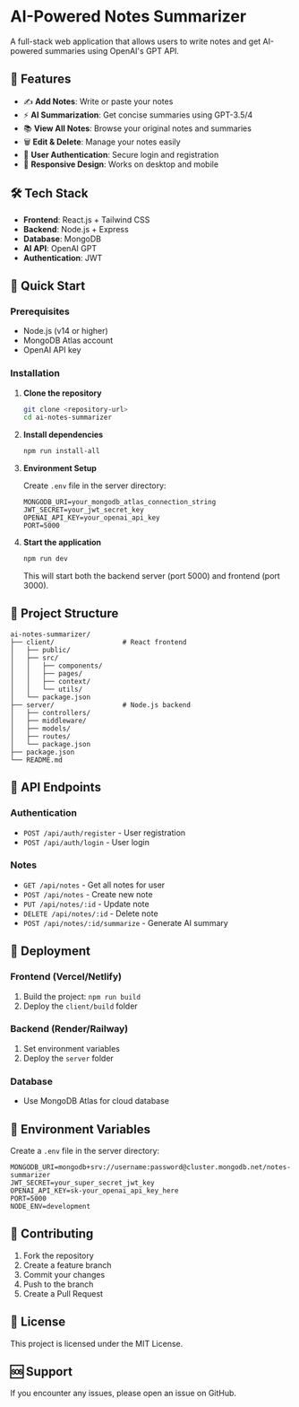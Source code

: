# AI-Powered Notes Summarizer

A full-stack web application that allows users to write notes and get AI-powered summaries using OpenAI's GPT API.

## 🌟 Features

- ✍️ **Add Notes**: Write or paste your notes
- ⚡ **AI Summarization**: Get concise summaries using GPT-3.5/4
- 📚 **View All Notes**: Browse your original notes and summaries
- 🗑️ **Edit & Delete**: Manage your notes easily
- 👤 **User Authentication**: Secure login and registration
- 📱 **Responsive Design**: Works on desktop and mobile

## 🛠️ Tech Stack

- **Frontend**: React.js + Tailwind CSS
- **Backend**: Node.js + Express
- **Database**: MongoDB
- **AI API**: OpenAI GPT
- **Authentication**: JWT

## 🚀 Quick Start

### Prerequisites

- Node.js (v14 or higher)
- MongoDB Atlas account
- OpenAI API key

### Installation

1. **Clone the repository**
   ```bash
   git clone <repository-url>
   cd ai-notes-summarizer
   ```

2. **Install dependencies**
   ```bash
   npm run install-all
   ```

3. **Environment Setup**
   
   Create `.env` file in the server directory:
   ```env
   MONGODB_URI=your_mongodb_atlas_connection_string
   JWT_SECRET=your_jwt_secret_key
   OPENAI_API_KEY=your_openai_api_key
   PORT=5000
   ```

4. **Start the application**
   ```bash
   npm run dev
   ```

   This will start both the backend server (port 5000) and frontend (port 3000).

## 📁 Project Structure

```
ai-notes-summarizer/
├── client/                 # React frontend
│   ├── public/
│   ├── src/
│   │   ├── components/
│   │   ├── pages/
│   │   ├── context/
│   │   └── utils/
│   └── package.json
├── server/                 # Node.js backend
│   ├── controllers/
│   ├── middleware/
│   ├── models/
│   ├── routes/
│   └── package.json
├── package.json
└── README.md
```

## 🔧 API Endpoints

### Authentication
- `POST /api/auth/register` - User registration
- `POST /api/auth/login` - User login

### Notes
- `GET /api/notes` - Get all notes for user
- `POST /api/notes` - Create new note
- `PUT /api/notes/:id` - Update note
- `DELETE /api/notes/:id` - Delete note
- `POST /api/notes/:id/summarize` - Generate AI summary

## 🚀 Deployment

### Frontend (Vercel/Netlify)
1. Build the project: `npm run build`
2. Deploy the `client/build` folder

### Backend (Render/Railway)
1. Set environment variables
2. Deploy the `server` folder

### Database
- Use MongoDB Atlas for cloud database

## 📝 Environment Variables

Create a `.env` file in the server directory:

```env
MONGODB_URI=mongodb+srv://username:password@cluster.mongodb.net/notes-summarizer
JWT_SECRET=your_super_secret_jwt_key
OPENAI_API_KEY=sk-your_openai_api_key_here
PORT=5000
NODE_ENV=development
```

## 🤝 Contributing

1. Fork the repository
2. Create a feature branch
3. Commit your changes
4. Push to the branch
5. Create a Pull Request

## 📄 License

This project is licensed under the MIT License.

## 🆘 Support

If you encounter any issues, please open an issue on GitHub. 